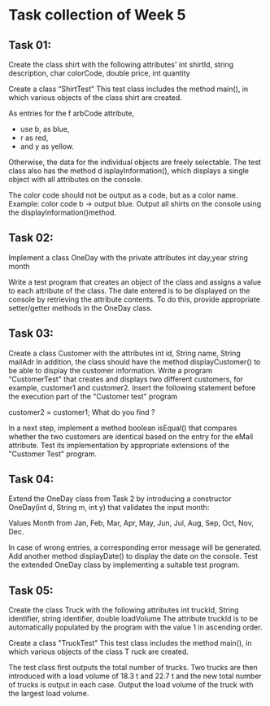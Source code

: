 # Task collection of Week 5

## Task 01:
Create the class shirt with the following attributes'
int shirtId,
string description,
char colorCode,
double price,
int quantity

Create a class “ShirtTest" This test class includes the method main(), in which various objects of the class shirt are created.

As entries for the f arbCode attribute,
- use b, as blue,
- r as red,
- and y as yellow.

Otherwise, the data for the individual objects are freely selectable. The test class also has the method d isplayInformation(), which displays a single object with all attributes on the console.

The color code should not be output as a code, but as a color name.
Example: color code b -> output blue.
Output all shirts on the console using the displayInformation()method.

## Task 02:
Implement a class OneDay with the private attributes
int day,year
string month

Write a test program that creates an object of the class and assigns a value to each attribute of the class.
The date entered is to be displayed on the console by retrieving the attribute contents.
To do this, provide appropriate setter/getter methods in the OneDay class.

## Task 03:
Create a class Customer with the attributes
int id,
String name,
String mailAdr
In addition, the class should have the method displayCustomer() to be able to display the customer information.
Write a program “CustomerTest" that creates and displays two different customers, for example, customer1 and customer2.
Insert the following statement before the execution part of the "Customer test" program

customer2 = customer1;
What do you find ?

In a next step, implement a method boolean isEqual() that compares whether the two customers are identical based on the entry for the eMail attribute.
Test its implementation by appropriate extensions of the "Customer Test" program.

## Task 04:
Extend the OneDay class from Task 2 by introducing a constructor OneDay(int d, String m, int y) that validates the input month:

Values Month from Jan, Feb, Mar, Apr, May, Jun, Jul, Aug, Sep, Oct, Nov, Dec.

In case of wrong entries, a corresponding error message will be generated. Add another method displayDate() to display the date on the console. Test the extended OneDay class by implementing a suitable test program.

## Task 05:
Create the class Truck with the following attributes
int truckId,
String identifier,
string identifier,
double loadVolume
The attribute truckId is to be automatically populated by the program with the value 1 in ascending order.

Create a class "TruckTest" This test class includes the method main(), in which various objects of the class T ruck are created.

The test class first outputs the total number of trucks.
Two trucks are then introduced with a load volume of 18.3 t and 22.7 t and the new total number of trucks is output in each case. Output the load volume of the truck with the largest load volume.

